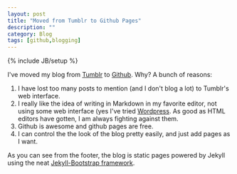 ```yaml
---
layout: post
title: "Moved from Tumblr to Github Pages"
description: ""
category: Blog
tags: [github,blogging]
---
```

{% include JB/setup %}

I've moved my blog from [Tumblr](http://tumblr.com/) to [Github](http:kriserickson.github.io).  Why?
A bunch of reasons:

1. I have lost too many posts to mention (and I don't blog a lot) to Tumblr's web interface.
1. I really like the idea of writing in Markdown in my favorite editor, not using some web interface (yes I've
tried [Wordpress](http://wordpress.org/).  As good as HTML editors have gotten, I am always fighting against
them.
1. Github is awesome and github pages are free.
1. I can control the the look of the blog pretty easily, and just add pages as I want.

As you can see from the footer, the blog is static pages powered by Jekyll using the neat [Jekyll-Bootstrap framework](http://jekyllbootstrap.com/).
